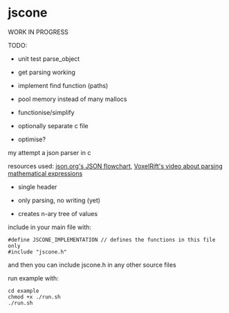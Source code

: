 # jscone

WORK IN PROGRESS

TODO:

- unit test parse_object

- get parsing working

- implement find function (paths)

- pool memory instead of many mallocs

- functionise/simplify

- optionally separate c file

- optimise?

my attempt a json parser in c

resources used: [json.org's JSON flowchart](https://www.json.org/), [VoxelRift's video about parsing mathematical expressions](https://youtu.be/myZcNjKcVGw)

- single header

- only parsing, no writing (yet)

- creates n-ary tree of values

include in your main file with:

```
#define JSCONE_IMPLEMENTATION // defines the functions in this file only
#include "jscone.h"
```

and then you can include jscone.h in any other source files

run example with:

```
cd example
chmod +x ./run.sh
./run.sh
```
